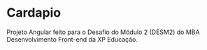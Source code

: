 # Cardapio

Projeto Angular feito para o Desafio do Módulo 2 (DESM2) do MBA Desenvolvimento Front-end da XP Educação.
